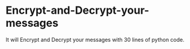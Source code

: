 # Encrypt-and-Decrypt-your-messages
It will Encrypt and  Decrypt your messages with 30 lines of python code.
